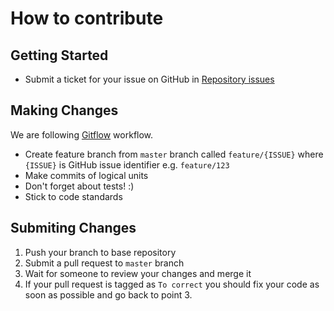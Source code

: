 # How to contribute

## Getting Started

* Submit a ticket for your issue on GitHub in [Repository issues](https://github.com/brainly/nodejs-onesky-utils/issues)

## Making Changes
We are following [Gitflow](http://nvie.com/posts/a-successful-git-branching-model/) workflow. 

* Create feature branch from `master` branch called `feature/{ISSUE}` where `{ISSUE}` is GitHub issue identifier e.g. `feature/123`
* Make commits of logical units
* Don't forget about tests! :)
* Stick to code standards

## Submiting Changes

1. Push your branch to base repository
2. Submit a pull request to `master` branch
3. Wait for someone to review your changes and merge it
4. If your pull request is tagged as `To correct` you should fix your code as soon as possible and go back to point 3.
